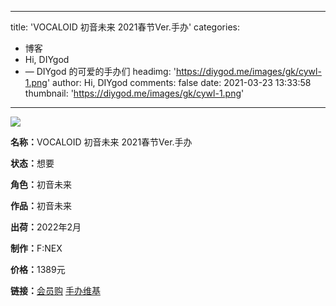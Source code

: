 
---
title: 'VOCALOID 初音未来 2021春节Ver.手办'
categories: 
 - 博客
 - Hi, DIYgod
 - — DIYgod 的可爱的手办们
headimg: 'https://diygod.me/images/gk/cywl-1.png'
author: Hi, DIYgod
comments: false
date: 2021-03-23 13:33:58
thumbnail: 'https://diygod.me/images/gk/cywl-1.png'
---

<div>   
<div class="gk-img"><picture><source srcset="/images/gk/cywl-1.webp" type="image/webp"><img loading="lazy" src="https://diygod.me/images/gk/cywl-1.png" referrerpolicy="no-referrer"></picture></div><div class="gk-desc"><p><strong>名称：</strong>VOCALOID 初音未来 2021春节Ver.手办</p><p><strong>状态：</strong>想要</p><p><strong>角色：</strong>初音未来</p><p><strong>作品：</strong>初音未来</p><p><strong>出荷：</strong>2022年2月</p><p><strong>制作：</strong>F:NEX</p><p><strong>价格：</strong>1389元</p><p><strong>链接：</strong><a target="_blank" rel="noopener" href="https://mall.bilibili.com/detail.html?loadingShow=1&noTitleBar=1#goFrom=na&itemsId=10035244&noReffer=true">会员购</a> <a target="_blank" rel="noopener" href="https://www.hpoi.net/hobby/64646">手办维基</a></p></div>  
</div>
            